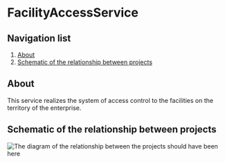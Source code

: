 
# FacilityAccessService 
## Navigation list

 1. [About](#about)
 2. [Schematic of the relationship between projects](#schematic-of-the-relationship-between-projects)


## About
This service realizes the system of access control to the facilities on the territory of the enterprise.

## Schematic of the relationship between projects

![The diagram of the relationship between the projects should have been here](https://i.imgur.com/kIw7f68.jpeg)
